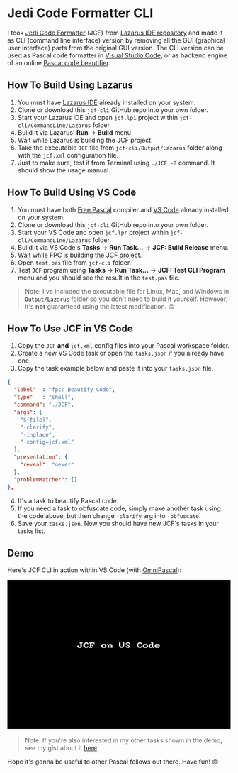 # Jedi Code Formatter CLI

I took [Jedi Code Formatter](http://jedicodeformat.sourceforge.net/) (JCF) from [Lazarus IDE repository](https://github.com/graemeg/lazarus/tree/upstream/components/jcf2) and made it as CLI (command line interface) version by removing all the GUI (graphical user interface) parts from the original GUI version. The CLI version can be used as Pascal code formatter in [Visual Studio Code](https://code.visualstudio.com/), or as backend engine of an online [Pascal code beautifier](https://pak.lebah.web.id/jcf).

## How To Build Using Lazarus

1. You must have [Lazarus IDE](http://lazarus-ide.org) already installed on your system.
2. Clone or download this `jcf-cli` GitHub repo into your own folder.
3. Start your Lazarus IDE and open `jcf.lpi` project within `jcf-cli/CommandLine/Lazarus` folder.
4. Build it via Lazarus' **Run** → **Build** menu.
5. Wait while Lazarus is building the JCF project.
6. Take the executable `JCF` file from `jcf-cli/Output/Lazarus` folder along with the `jcf.xml` configuration file.
7. Just to make sure, test it from Terminal using `./JCF -?` command. It should show the usage manual.

## How To Build Using VS Code

1. You must have both [Free Pascal](http://freepascal.org) compiler and [VS Code](https://code.visualstudio.com) already installed on your system.
2. Clone or download this `jcf-cli` GitHub repo into your own folder.
3. Start your VS Code and open `jcf.lpr` project within `jcf-cli/CommandLine/Lazarus` folder.
4. Build it via VS Code's **Tasks** → **Run Task...** → **JCF: Build Release** menu.
5. Wait while FPC is building the JCF project.
6. Open `test.pas` file from `jcf-cli` folder.
7. Test `JCF` program using **Tasks** → **Run Task...** → **JCF: Test CLI Program** menu and you should see the result in the `test.pas` file.

> Note: I've included the executable file for Linux, Mac, and Windows in [`Output/Lazarus`](Output/Lazarus) folder so you don't need to build it yourself. However, it's **not** guaranteed using the latest modification. 😊

## How To Use JCF in VS Code

1. Copy the `JCF` **and** `jcf.xml` config files into your Pascal workspace folder.
2. Create a new VS Code task or open the `tasks.json` if you already have one.
3. Copy the task example below and paste it into your `tasks.json` file.  

  ```json
  {
    "label"  : "fpc: Beautify Code",
    "type"   : "shell",
    "command": "./JCF",
    "args": [
      "${file}",
      "-clarify",
      "-inplace",
      "-config=jcf.xml"
    ],
    "presentation": {
      "reveal": "never"
    },
    "problemMatcher": []
  },
```
4. It's a task to beautify Pascal code.
5. If you need a task to obfuscate code, simply make another task using the code above, but then change `-clarify` arg into `-obfuscate`.
6. Save your `tasks.json`. Now you should have new JCF's tasks in your tasks list.

## Demo

Here's JCF CLI in action within VS Code (with [OmniPascal](http://www.omnipascal.com/)):

![](jcf_vscode.gif)

> Note: If you're also interested in my other tasks shown in the demo, see my gist about it [here](https://gist.github.com/pakLebah/dab98067e9a388a3a8d2f5c0b44a7d3f).

Hope it's gonna be useful to other Pascal fellows out there. Have fun! 😊
